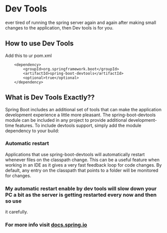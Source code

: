 # Dev Tools
ever tired of running the spring server again and again after making small changes to the application, then Dev tools is for you.

## How to use Dev Tools

Add this to ur pom.xml

```
    <dependency>
        <groupId>org.springframework.boot</groupId>
        <artifactId>spring-boot-devtools</artifactId>
        <optional>true</optional>
    </dependency>
```

## What is Dev Tools Exactly??

Spring Boot includes an additional set of tools that can make the application development experience a little more pleasant.
The spring-boot-devtools module can be included in any project to provide additional development-time features.
To include devtools support, simply add the module dependency to your build:

### Automatic restart

Applications that use spring-boot-devtools will automatically restart whenever files on the classpath change.
This can be a useful feature when working in an IDE as it gives a very fast feedback loop for code changes.
By default, any entry on the classpath that points to a folder will be monitored for changes. 


### My automatic restart enable by dev tools will slow down your PC a bit as the server is getting restarted every now and then so use 
it carefully.

### For more info visit [docs.spring.io](https://docs.spring.io/spring-boot/docs/1.5.16.RELEASE/reference/html/using-boot-devtools.html)
